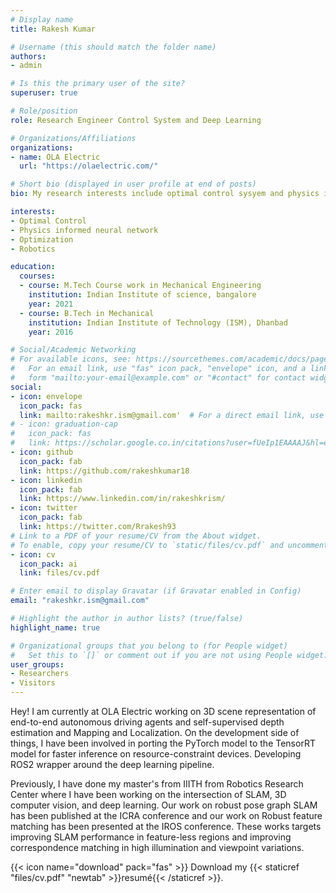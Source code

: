 ```yaml
---
# Display name
title: Rakesh Kumar

# Username (this should match the folder name)
authors:
- admin

# Is this the primary user of the site?
superuser: true

# Role/position
role: Research Engineer Control System and Deep Learning

# Organizations/Affiliations
organizations:
- name: OLA Electric
  url: "https://olaelectric.com/"

# Short bio (displayed in user profile at end of posts)
bio: My research interests include optimal control sysyem and physics informed neural network

interests:
- Optimal Control
- Physics informed neural network
- Optimization
- Robotics

education:
  courses:
  - course: M.Tech Course work in Mechanical Engineering 
    institution: Indian Institute of science, bangalore
    year: 2021
  - course: B.Tech in Mechanical
    institution: Indian Institute of Technology (ISM), Dhanbad
    year: 2016

# Social/Academic Networking
# For available icons, see: https://sourcethemes.com/academic/docs/page-builder/#icons
#   For an email link, use "fas" icon pack, "envelope" icon, and a link in the
#   form "mailto:your-email@example.com" or "#contact" for contact widget.
social:
- icon: envelope
  icon_pack: fas
  link: mailto:rakeshkr.ism@gmail.com'  # For a direct email link, use "mailto:test@example.org".
# - icon: graduation-cap
#   icon_pack: fas
#   link: https://scholar.google.co.in/citations?user=fUeIp1EAAAAJ&hl=en
- icon: github
  icon_pack: fab
  link: https://github.com/rakeshkumar18
- icon: linkedin
  icon_pack: fab
  link: https://www.linkedin.com/in/rakeshkrism/
- icon: twitter
  icon_pack: fab
  link: https://twitter.com/Rrakesh93
# Link to a PDF of your resume/CV from the About widget.
# To enable, copy your resume/CV to `static/files/cv.pdf` and uncomment the lines below.
- icon: cv
  icon_pack: ai
  link: files/cv.pdf

# Enter email to display Gravatar (if Gravatar enabled in Config)
email: "rakeshkr.ism@gmail.com"

# Highlight the author in author lists? (true/false)
highlight_name: true

# Organizational groups that you belong to (for People widget)
#   Set this to `[]` or comment out if you are not using People widget.
user_groups:
- Researchers
- Visitors
---
```



Hey! I am currently at OLA Electric working on 3D scene representation of end-to-end autonomous driving agents and self-supervised depth estimation and Mapping and Localization. On the development side of things, I have been involved in porting the PyTorch model to the TensorRT model for faster inference on resource-constraint devices. Developing ROS2 wrapper around the deep learning pipeline.

Previously, I have done my master's from IIITH from Robotics Research Center where I have been working on the intersection of SLAM, 3D computer vision, and deep learning.
Our work on robust pose graph SLAM has been published at the ICRA conference and our work on Robust feature matching has been presented at the IROS conference. These works targets improving SLAM performance in feature-less regions and improving correspondence matching in high illumination and viewpoint variations.

{{< icon name="download" pack="fas" >}} Download my {{< staticref "files/cv.pdf" "newtab" >}}resumé{{< /staticref >}}.
